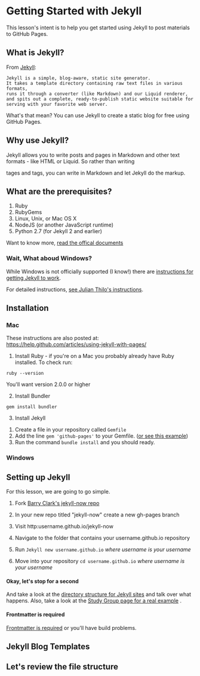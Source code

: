 # Getting Started with Jekyll 

This lesson's intent is to help you get started using Jekyll to post materials to GitHub Pages. 

## What is Jekyll? 

From [Jekyll](http://jekyllrb.com/docs/home/): 

```
Jekyll is a simple, blog-aware, static site generator. 
It takes a template directory containing raw text files in various formats, 
runs it through a converter (like Markdown) and our Liquid renderer, 
and spits out a complete, ready-to-publish static website suitable for 
serving with your favorite web server. 
```

What's that mean? You can use Jekyll to create a static blog for free using GitHub Pages. 

## Why use Jekyll? 

Jekyll allows you to write posts and pages in Markdown and other text formats - like HTML or Liquid. 
So rather than writing <p> tages and <a> tags, you can write in Markdown and let 
Jekyll do the markup. 


## What are the prerequisites? 

 1. Ruby
 2. RubyGems
 3. Linux, Unix, or Mac OS X
 4. NodeJS (or another JavaScript runtime) 
 5. Python 2.7 (for Jekyll 2 and earlier) 

Want to know more, [read the offical documents](http://jekyllrb.com/docs/installation/)

### Wait, What aboud Windows? 

While Windows is not officially supported (I know!) there are [instructions for getting Jekyll to work](http://jekyllrb.com/docs/windows/#installation). 

For detailed instructions, [see Julian Thilo's instructions](http://jekyll-windows.juthilo.com/). 

## Installation 

### Mac 

These instructions are also posted at: https://help.github.com/articles/using-jekyll-with-pages/

1) Install Ruby - if you're on a Mac you probably already have Ruby installed. To check run: 
```
ruby --version
```
You'll want version 2.0.0 or higher 

2) Install Bundler 

```
gem install bundler
```

3) Install Jekyll 

 1. Create a file in your repository called ```Gemfile``` 
 2. Add the line ``` gem 'github-pages' ``` to your Gemfile. ([or see this example](https://github.com/bulib/studyGroup/blob/gh-pages/Gemfile))
 3. Run the command ``` bundle install ``` and you should ready. 

### Windows 

## Setting up Jekyll 

For this lesson, we are going to go simple. 

 1. Fork [Barry Clark's jekyll-now repo](https://github.com/barryclark/jekyll-now)
 2. In your new repo titled "jekyll-now" create a new gh-pages branch
 3. Visit http:username.github.io/jekyll-now 

 1. Navigate to the folder that contains your username.github.io repository 
 2. Run ``` Jekyll new username.github.io ``` *where username is your username*
 3. Move into your repository ``` cd username.github.io ``` *where username is your username*

#### Okay, let's stop for a second

And take a look at the [directory structure for Jekyll sites](http://jekyllrb.com/docs/structure/) and talk over what happens. 
Also, take a look at the [Study Group page for a real example](https://github.com/bulib/studyGroup)
. 

#### Frontmatter is required 

  [Frontmatter is required](https://help.github.com/articles/using-jekyll-with-pages/#frontmatter-is-required) or you'll have build problems.
 



## Jekyll Blog Templates 

## Let's review the file structure 

##
